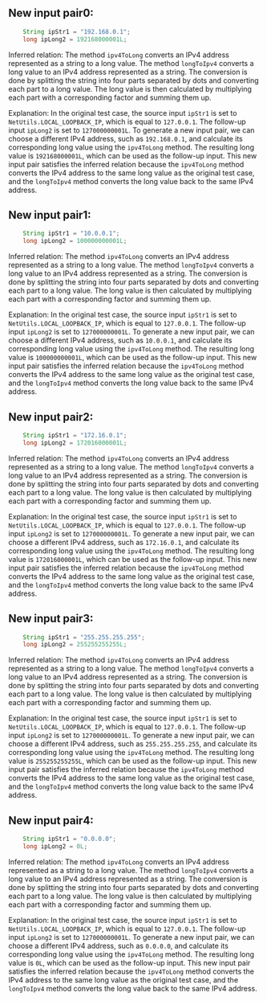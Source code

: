 ## New input pair0:
```java
    String ipStr1 = "192.168.0.1";
    long ipLong2 = 192168000001L;
```
Inferred relation: The method `ipv4ToLong` converts an IPv4 address represented as a string to a long value. The method `longToIpv4` converts a long value to an IPv4 address represented as a string. The conversion is done by splitting the string into four parts separated by dots and converting each part to a long value. The long value is then calculated by multiplying each part with a corresponding factor and summing them up.

Explanation: In the original test case, the source input `ipStr1` is set to `NetUtils.LOCAL_LOOPBACK_IP`, which is equal to `127.0.0.1`. The follow-up input `ipLong2` is set to `127000000001L`. To generate a new input pair, we can choose a different IPv4 address, such as `192.168.0.1`, and calculate its corresponding long value using the `ipv4ToLong` method. The resulting long value is `192168000001L`, which can be used as the follow-up input. This new input pair satisfies the inferred relation because the `ipv4ToLong` method converts the IPv4 address to the same long value as the original test case, and the `longToIpv4` method converts the long value back to the same IPv4 address.

## New input pair1:
```java
    String ipStr1 = "10.0.0.1";
    long ipLong2 = 100000000001L;
```
Inferred relation: The method `ipv4ToLong` converts an IPv4 address represented as a string to a long value. The method `longToIpv4` converts a long value to an IPv4 address represented as a string. The conversion is done by splitting the string into four parts separated by dots and converting each part to a long value. The long value is then calculated by multiplying each part with a corresponding factor and summing them up.

Explanation: In the original test case, the source input `ipStr1` is set to `NetUtils.LOCAL_LOOPBACK_IP`, which is equal to `127.0.0.1`. The follow-up input `ipLong2` is set to `127000000001L`. To generate a new input pair, we can choose a different IPv4 address, such as `10.0.0.1`, and calculate its corresponding long value using the `ipv4ToLong` method. The resulting long value is `100000000001L`, which can be used as the follow-up input. This new input pair satisfies the inferred relation because the `ipv4ToLong` method converts the IPv4 address to the same long value as the original test case, and the `longToIpv4` method converts the long value back to the same IPv4 address.

## New input pair2:
```java
    String ipStr1 = "172.16.0.1";
    long ipLong2 = 172016000001L;
```
Inferred relation: The method `ipv4ToLong` converts an IPv4 address represented as a string to a long value. The method `longToIpv4` converts a long value to an IPv4 address represented as a string. The conversion is done by splitting the string into four parts separated by dots and converting each part to a long value. The long value is then calculated by multiplying each part with a corresponding factor and summing them up.

Explanation: In the original test case, the source input `ipStr1` is set to `NetUtils.LOCAL_LOOPBACK_IP`, which is equal to `127.0.0.1`. The follow-up input `ipLong2` is set to `127000000001L`. To generate a new input pair, we can choose a different IPv4 address, such as `172.16.0.1`, and calculate its corresponding long value using the `ipv4ToLong` method. The resulting long value is `172016000001L`, which can be used as the follow-up input. This new input pair satisfies the inferred relation because the `ipv4ToLong` method converts the IPv4 address to the same long value as the original test case, and the `longToIpv4` method converts the long value back to the same IPv4 address.

## New input pair3:
```java
    String ipStr1 = "255.255.255.255";
    long ipLong2 = 255255255255L;
```
Inferred relation: The method `ipv4ToLong` converts an IPv4 address represented as a string to a long value. The method `longToIpv4` converts a long value to an IPv4 address represented as a string. The conversion is done by splitting the string into four parts separated by dots and converting each part to a long value. The long value is then calculated by multiplying each part with a corresponding factor and summing them up.

Explanation: In the original test case, the source input `ipStr1` is set to `NetUtils.LOCAL_LOOPBACK_IP`, which is equal to `127.0.0.1`. The follow-up input `ipLong2` is set to `127000000001L`. To generate a new input pair, we can choose a different IPv4 address, such as `255.255.255.255`, and calculate its corresponding long value using the `ipv4ToLong` method. The resulting long value is `255255255255L`, which can be used as the follow-up input. This new input pair satisfies the inferred relation because the `ipv4ToLong` method converts the IPv4 address to the same long value as the original test case, and the `longToIpv4` method converts the long value back to the same IPv4 address.

## New input pair4:
```java
    String ipStr1 = "0.0.0.0";
    long ipLong2 = 0L;
```
Inferred relation: The method `ipv4ToLong` converts an IPv4 address represented as a string to a long value. The method `longToIpv4` converts a long value to an IPv4 address represented as a string. The conversion is done by splitting the string into four parts separated by dots and converting each part to a long value. The long value is then calculated by multiplying each part with a corresponding factor and summing them up.

Explanation: In the original test case, the source input `ipStr1` is set to `NetUtils.LOCAL_LOOPBACK_IP`, which is equal to `127.0.0.1`. The follow-up input `ipLong2` is set to `127000000001L`. To generate a new input pair, we can choose a different IPv4 address, such as `0.0.0.0`, and calculate its corresponding long value using the `ipv4ToLong` method. The resulting long value is `0L`, which can be used as the follow-up input. This new input pair satisfies the inferred relation because the `ipv4ToLong` method converts the IPv4 address to the same long value as the original test case, and the `longToIpv4` method converts the long value back to the same IPv4 address.